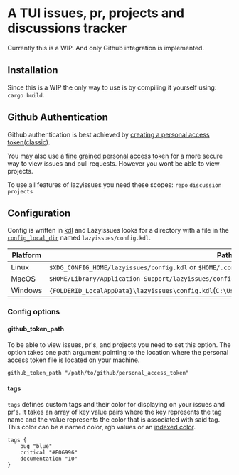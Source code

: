 # A TUI issues, pr, projects and discussions tracker
Currently this is a WIP. And only Github integration is implemented.

## Installation
Since this is a WIP the only way to use is by compiling it yourself using: `cargo build`.

## Github Authentication
Github authentication is best achieved by [creating a personal access token(classic)](https://docs.github.com/en/authentication/keeping-your-account-and-data-secure/managing-your-personal-access-tokens#creating-a-personal-access-token-classic). 

You may also use a [fine grained personal access token](https://docs.github.com/en/authentication/keeping-your-account-and-data-secure/managing-your-personal-access-tokens#creating-a-fine-grained-personal-access-token) for a more secure way to view issues and pull requests. However you wont be able to view projects.

To use all features of lazyissues you need these scopes:
`repo`
`discussion`
`projects`

## Configuration
Config is written in [kdl](https://kdl.dev/) and Lazyissues looks for a directory with a file in the [`config_local_dir`](https://docs.rs/dirs/latest/dirs/fn.config_local_dir.html) named `lazyissues/config.kdl`.

|          Platform              |                                                  Path                                               |
---------------------------------|------------------------------------------------------------------------------------------------------
|           Linux                |           `$XDG_CONFIG_HOME/lazyissues/config.kdl` or `$HOME/.config/lazyissues/config.kdl`         |
|           MacOS                |                       `$HOME/Library/Application Support/lazyissues/config.kdl`                     |
|          Windows               |`{FOLDERID_LocalAppData}\lazyissues\config.kdl`(`C:\Users\Alice\AppData\Local\lazyissues\config.kdl`)|

### Config options

#### github_token_path
To be able to view issues, pr's, and projects you need to set this option.
The option takes one path argument pointing to the location where the personal access token file is located on your machine.
```kdl
github_token_path "/path/to/github/personal_access_token"
```

#### tags
`tags` defines custom tags and their color for displaying on your issues and pr's.
It takes an array of key value pairs where the key represents the tag name and the value represents the color that is associated with said tag. This color can be a named color, rgb values or an [indexed color](https://en.wikipedia.org/wiki/ANSI_escape_code#8-bit).
```kdl
tags {
    bug "blue"
    critical "#F06996"
    documentation "10"
}
```
